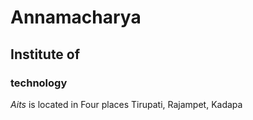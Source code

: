 # Annamacharya
## Institute of
### technology 
*Aits* is located in Four places Tirupati, Rajampet, Kadapa
